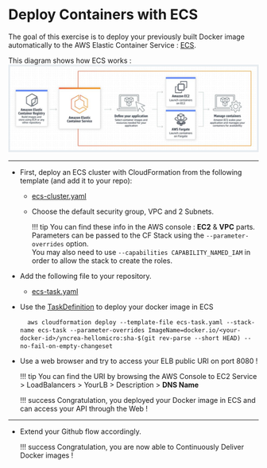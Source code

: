 # Deploy Containers with ECS

The goal of this exercise is to deploy your previously built Docker image automatically to the AWS Elastic Container Service : [ECS](https://aws.amazon.com/ecs/?nc1=h_ls).  

This diagram shows how ECS works :
![ECS](./files/aws/aws-ecs.JPG "ECS")

---

- First, deploy an ECS cluster with CloudFormation from the following template (and add it to your repo): 
    - [ecs-cluster.yaml](./files/aws/ecs-cluster.yaml)
    - Choose the default security group, VPC and 2 Subnets.
       
        !!! tip
            You can find these info in the AWS console : **EC2** & **VPC** parts.   
            Parameters can be passed to the CF Stack using the `--parameter-overrides` option.   
            You may also need to use `--capabilities CAPABILITY_NAMED_IAM` in order to allow the stack to create the roles.

- Add the following file to your repository.
    - [ecs-task.yaml](./files/aws/ecs-task.yaml)
    

- Use the [TaskDefinition](https://docs.aws.amazon.com/AmazonECS/latest/developerguide/task_definitions.html) to deploy your docker image in ECS

        aws cloudformation deploy --template-file ecs-task.yaml --stack-name ecs-task --parameter-overrides ImageName=docker.io/<your-docker-id>/yncrea-hellomicro:sha-$(git rev-parse --short HEAD) --no-fail-on-empty-changeset
        

- Use a web browser and try to access your ELB public URI on port 8080 !

    !!! tip
        You can find the URI by browsing the AWS Console to EC2 Service > LoadBalancers > YourLB > Description > **DNS Name**

    !!! success
        Congratulation, you deployed your Docker image in ECS and can access your API through the Web !
   
---
     
- Extend your Github flow accordingly.

    !!! success
        Congratulation, you are now able to Continuously Deliver Docker images !